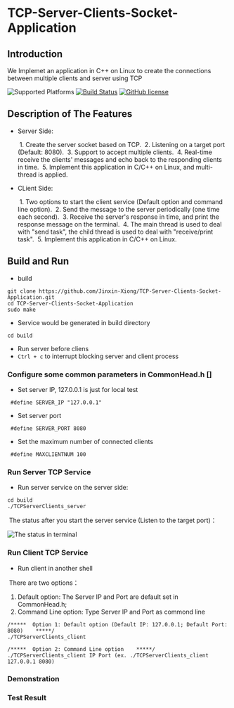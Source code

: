 # TCP-Server-Clients-Socket-Application


## Introduction
We Implemet an application in C++ on Linux to create the connections between multiple clients and server using TCP 

![Supported Platforms](https://img.shields.io/badge/platform-Linux-red.svg)
[![Build Status]()]()
[![GitHub license](https://img.shields.io/badge/license-MIT-blue.svg)](https://github.com/Jinxin-Xiong/TCP-Server-Clients-Socket-Application/blob/main/LICENSE)


## Description of The Features

* Server Side:

  ​	1. Create the server socket based on TCP.
  ​	2. Listening on a target port (Default: 8080).
  ​	3. Support to accept multiple clients.
  ​	4. Real-time receive the clients' messages and echo back to the responding clients in time.
  ​	5. Implement this application in C/C++ on Linux, and multi-thread is applied.
  
* CLient Side:

  ​	1. Two options to start the client service (Default option and command line option).
  ​	2. Send the message to the server periodically (one time each second).
  ​	3. Receive the server's response in time, and print the response message on the terminal.
  ​	4. The main thread is used to deal with "send task", the child thread is used to deal with "receive/print task".
  ​	5. Implement this application in C/C++ on Linux.

## Build and Run

* build

```
git clone https://github.com/Jinxin-Xiong/TCP-Server-Clients-Socket-Application.git
cd TCP-Server-Clients-Socket-Application
sudo make
```

* Service would be generated in build directory

```
cd build
```

* Run server before cliens
* `Ctrl + c` to interrupt blocking server and client process


### Configure some common parameters in CommonHead.h []

* Set server IP, 127.0.0.1 is just for local test

```
 #define SERVER_IP "127.0.0.1"   
 ```
 
 * Set server port

```
 #define SERVER_PORT 8080  
 ```
 
 * Set the maximum number of connected clients

```
 #define MAXCLIENTNUM 100 
 ```


### Run Server TCP Service 

* Run server service on the server side:

```
cd build
./TCPServerClients_server
```
​	The status after you start the server service (Listen to the target port)：

![The status in terminal](./img/1.png)


### Run Client TCP Service 

* Run client in another shell

​	There are two options：
1) Default option: The Server IP and Port are default set in CommonHead.h;   
2) Command Line option: Type Server IP and Port as commond line
```
/*****  Option 1: Default option (Default IP: 127.0.0.1; Default Port: 8080)    *****/
./TCPServerClients_client
```
```
/*****  Option 2: Command Line option    *****/
./TCPServerClients_client IP Port (ex. ./TCPServerClients_client 127.0.0.1 8080) 
```


### Demonstration


### Test Result
